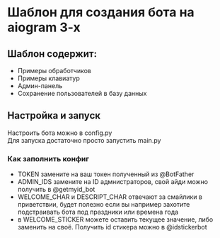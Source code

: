# Шаблон для создания бота на aiogram 3-x

## Шаблон содержит:
- Примеры обработчиков
- Примеры клавиатур
- Админ-панель
- Сохранение пользователей в базу данных

## Настройка и запуск

Настроить бота можно в config.py  
Для запуска достаточно просто запустить main.py

### Как заполнить конфиг
- TOKEN замените на ваш токен полученный из @BotFather
- ADMIN_IDS замените на ID адмнистраторов, свой айди можно получить в @getmyid_bot
- WELCOME_CHAR и DESCRIPT_CHAR отвечают за смайлики в приветствии, будет полезно если вы например захотите подстраивать бота под праздники или времена года
- в WELCOME_STICKER можете оставить текущее значение, либо заменить на своё. Получить id стикера можно в @idstickerbot
